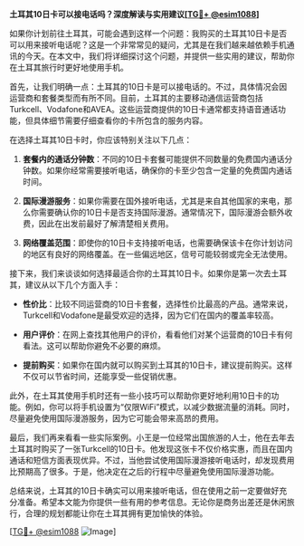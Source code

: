 **土耳其10日卡可以接电话吗？深度解读与实用建议[[TG💪+ @esim1088](https://t.me/s/esim1088)]**

如果你计划前往土耳其，可能会遇到这样一个问题：我购买的土耳其10日卡是否可以用来接听电话呢？这是一个非常常见的疑问，尤其是在我们越来越依赖手机通讯的今天。在本文中，我们将详细探讨这个问题，并提供一些实用的建议，帮助你在土耳其旅行时更好地使用手机。

首先，让我们明确一点：土耳其的10日卡是可以接电话的。不过，具体情况会因运营商和套餐类型而有所不同。目前，土耳其的主要移动通信运营商包括Turkcell、Vodafone和AVEA。这些运营商提供的10日卡通常都支持语音通话功能，但具体细节需要仔细查看你的卡所包含的服务内容。

在选择土耳其10日卡时，你应该特别关注以下几点：

1. **套餐内的通话分钟数**：不同的10日卡套餐可能提供不同数量的免费国内通话分钟数。如果你经常需要接听电话，确保你的卡至少包含一定量的免费国内通话时间。

2. **国际漫游服务**：如果你需要在国外接听电话，尤其是来自其他国家的来电，那么你需要确认你的10日卡是否支持国际漫游。通常情况下，国际漫游会额外收费，因此在出发前最好了解清楚相关费用。

3. **网络覆盖范围**：即使你的10日卡支持接听电话，也需要确保该卡在你计划访问的地区有良好的网络覆盖。在一些偏远地区，信号可能较弱或完全无法使用。

接下来，我们来谈谈如何选择最适合你的土耳其10日卡。如果你是第一次去土耳其，建议从以下几个方面入手：

- **性价比**：比较不同运营商的10日卡套餐，选择性价比最高的产品。通常来说，Turkcell和Vodafone是最受欢迎的选择，因为它们在国内的覆盖率较高。
  
- **用户评价**：在网上查找其他用户的评价，看看他们对某个运营商的10日卡有何看法。这可以帮助你避免不必要的麻烦。

- **提前购买**：如果你在国内就可以购买到土耳其的10日卡，建议提前购买。这样不仅可以节省时间，还能享受一些促销优惠。

此外，在土耳其使用手机时还有一些小技巧可以帮助你更好地利用10日卡的功能。例如，你可以将手机设置为“仅限WiFi”模式，以减少数据流量的消耗。同时，尽量避免使用国际漫游服务，因为它可能会带来高昂的费用。

最后，我们再来看看一些实际案例。小王是一位经常出国旅游的人士，他在去年去土耳其时购买了一张Turkcell的10日卡。他发现这张卡不仅价格实惠，而且在国内通话和短信方面表现优异。不过，当他尝试使用国际漫游接听电话时，却发现费用比预期高了很多。于是，他决定在之后的行程中尽量避免使用国际漫游功能。

总结来说，土耳其的10日卡确实可以用来接听电话，但在使用之前一定要做好充分准备。希望本文能为你提供一些有用的参考信息。无论你是商务出差还是休闲旅行，合理的规划都能让你在土耳其拥有更加愉快的体验。

[[TG💪+ @esim1088](https://t.me/s/esim1088) ![Image](https://i.postimg.cc/4NQfJmqS/Snipaste-2025-05-13-00-14-12.png)]